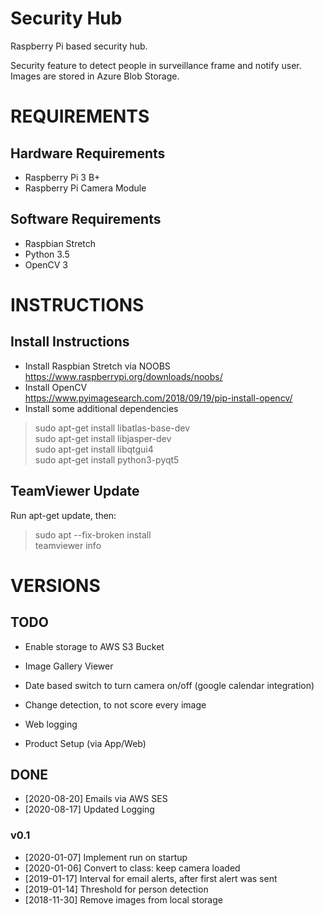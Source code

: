 # Security Hub
Raspberry Pi based security hub.

Security feature to detect people in surveillance frame and notify user. Images are stored in Azure Blob Storage. 

# REQUIREMENTS
## Hardware Requirements
- Raspberry Pi 3 B+
- Raspberry Pi Camera Module

## Software Requirements
- Raspbian Stretch
- Python 3.5
- OpenCV 3

# INSTRUCTIONS
## Install Instructions
- Install Raspbian Stretch via NOOBS  
https://www.raspberrypi.org/downloads/noobs/  
- Install OpenCV   
https://www.pyimagesearch.com/2018/09/19/pip-install-opencv/  
- Install some additional dependencies  
> sudo apt-get install libatlas-base-dev  
> sudo apt-get install libjasper-dev  
> sudo apt-get install libqtgui4  
> sudo apt-get install python3-pyqt5  

## TeamViewer Update
Run apt-get update, then:
> sudo apt --fix-broken install  
> teamviewer info

# VERSIONS
## TODO
- Enable storage to AWS S3 Bucket
- Image Gallery Viewer

- Date based switch to turn camera on/off (google calendar integration)
- Change detection, to not score every image
- Web logging
- Product Setup (via App/Web)

## DONE
- [2020-08-20] Emails via AWS SES
- [2020-08-17] Updated Logging
### v0.1
- [2020-01-07] Implement run on startup
- [2020-01-06] Convert to class: keep camera loaded
- [2019-01-17] Interval for email alerts, after first alert was sent
- [2019-01-14] Threshold for person detection
- [2018-11-30] Remove images from local storage